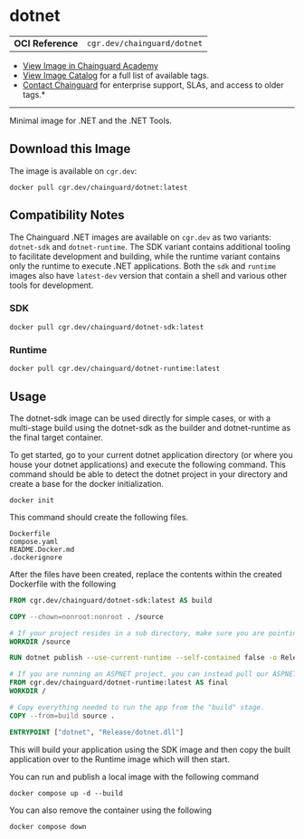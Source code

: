 <!--monopod:start-->
# dotnet
| | |
| - | - |
| **OCI Reference** | `cgr.dev/chainguard/dotnet` |


* [View Image in Chainguard Academy](https://edu.chainguard.dev/chainguard/chainguard-images/reference/dotnet/overview/)
* [View Image Catalog](https://console.enforce.dev/images/catalog) for a full list of available tags.
* [Contact Chainguard](https://www.chainguard.dev/chainguard-images) for enterprise support, SLAs, and access to older tags.*

---
<!--monopod:end-->

<!--overview:start-->
Minimal image for .NET and the .NET Tools.
<!--overview:end-->

<!--getting:start-->
## Download this Image
The image is available on `cgr.dev`:

```
docker pull cgr.dev/chainguard/dotnet:latest
```
<!--getting:end-->

<!--compatibility:start-->
## Compatibility Notes

The Chainguard .NET images are available on `cgr.dev` as two variants: `dotnet-sdk` and `dotnet-runtime`. The SDK variant contains additional tooling to facilitate development and building, while the runtime variant contains only the runtime to execute .NET applications. Both the `sdk` and `runtime` images also have `latest-dev` version that contain a shell and various other tools for development.

### SDK
```
docker pull cgr.dev/chainguard/dotnet-sdk:latest
```

### Runtime
```
docker pull cgr.dev/chainguard/dotnet-runtime:latest
```

<!--compatibility:end-->

<!--body:start-->
## Usage

The dotnet-sdk image can be used directly for simple cases, or with a multi-stage build using the dotnet-sdk as the builder and dotnet-runtime as the final target container.

To get started, go to your current dotnet application directory (or where you house your dotnet applications) and execute the following command. This command should be able to detect the dotnet project in your directory and create a base for the docker initialization.

```docker init```

This command should create the following files.

```
Dockerfile
compose.yaml
README.Docker.md
.dockerignore
```

After the files have been created, replace the contents within the created Dockerfile with the following

```Dockerfile
FROM cgr.dev/chainguard/dotnet-sdk:latest AS build

COPY --chown=nonroot:nonroot . /source

# If your project resides in a sub directory, make sure you are pointing to that directory. ex: If your project resided in a directory called 'app', you would set the destination to /source/app
WORKDIR /source

RUN dotnet publish --use-current-runtime --self-contained false -o Release

# If you are running an ASPNET project, you can instead pull our ASPNET image cgr.dev/chainguard/aspnet-runtime:latest
FROM cgr.dev/chainguard/dotnet-runtime:latest AS final
WORKDIR /

# Copy everything needed to run the app from the "build" stage.
COPY --from=build source .

ENTRYPOINT ["dotnet", "Release/dotnet.dll"]
```

This will build your application using the SDK image and then copy the built application over to the Runtime image which will then start.

You can run and publish a local image with the following command
```
docker compose up -d --build
```

You can also remove the container using the following
```
docker compose down
```
<!--body:end-->
